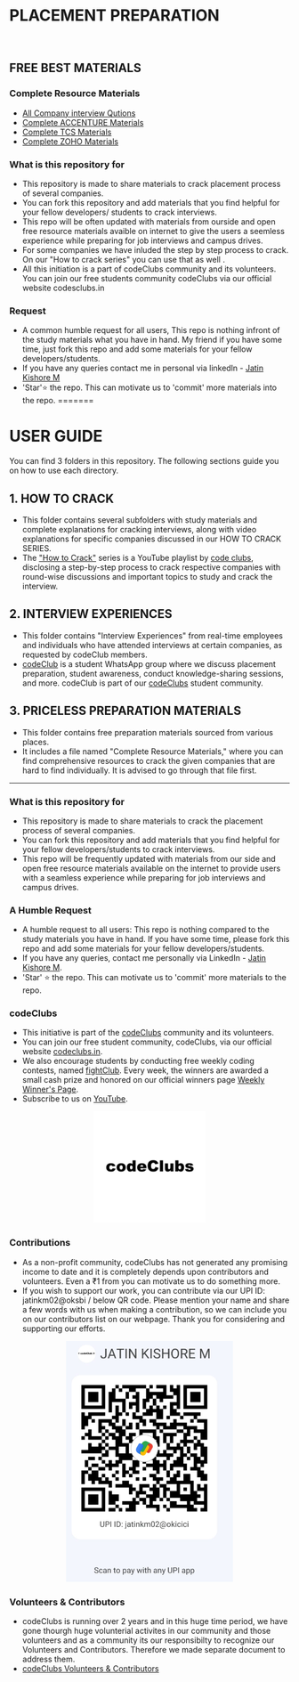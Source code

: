 # PLACEMENT PREPARATION 
<br>

## FREE BEST MATERIALS 
### Complete Resource Materials
- [All Company interview Qutions](https://drive.google.com/drive/folders/1NC5wLHUMUye5_5zHzSgTgXDUdVmh43ZU)
- [Complete ACCENTURE Materials](https://drive.google.com/drive/folders/1oMtiEzBmKhDloSHmbujvB9LV0WtJ0VQq?usp=drive_link)
- [Complete TCS Materials](https://drive.google.com/drive/folders/1I8QqnzZonRewbSnUMyfC9-tRduEJ4gyB)
- [Complete ZOHO Materials](https://drive.google.com/drive/folders/1EtXkhhxviVc_orwQk78wAwav-cut63Yr)


### What is this repository for

- This repository is made to share materials to crack placement process of several companies.
- You can fork this repository and add materials that you find helpful for your fellow developers/ students to crack interviews.
- This repo will be often updated with materials from ourside and open free resource materials avaible on internet to give the users a seemless experience while preparing for job interviews and campus drives.
- For some companies we have inluded the step by step process to crack. On our "How to crack series" you can use that as well []().
- All this initiation is a part of codeClubs community and its volunteers. You can join our free students community codeClubs via our official website codesclubs.in

### Request

- A common humble request for all users, This repo is nothing infront of the study materials what you have in hand. My friend if you have some time, just fork this repo and add some materials for your fellow developers/students.
- If you have any queries contact me in personal via linkedln - [Jatin Kishore M](www.linkedin.com/in/jatinkishore-m)
- 'Star'⭐ the repo. This can motivate us to 'commit' more materials into the repo.
=======
# USER GUIDE

You can find 3 folders in this repository. The following sections guide you on how to use each directory.

## 1. HOW TO CRACK

- This folder contains several subfolders with study materials and complete explanations for cracking interviews, along with video explanations for specific companies discussed in our HOW TO CRACK SERIES.
- The ["How to Crack"](https://youtube.com/playlist?list=PLz-zAvuE-NlSJUj-XajNoLg8Vem1NrAq2&feature=shared) series is a YouTube playlist by [code clubs](https://youtube.com/@codeclubs), disclosing a step-by-step process to crack respective companies with round-wise discussions and important topics to study and crack the interview.

## 2. INTERVIEW EXPERIENCES

- This folder contains "Interview Experiences" from real-time employees and individuals who have attended interviews at certain companies, as requested by codeClub members.
- [codeClub](https://chat.whatsapp.com/IWa8mKJ4RGE27RbqQy4XRg) is a student WhatsApp group where we discuss placement preparation, student awareness, conduct knowledge-sharing sessions, and more. codeClub is part of our [codeClubs](https://chat.whatsapp.com/JvBdfwhvguqDqIzL0KdSfZ) student community.

## 3. PRICELESS PREPARATION MATERIALS

- This folder contains free preparation materials sourced from various places.
- It includes a file named "Complete Resource Materials," where you can find comprehensive resources to crack the given companies that are hard to find individually. It is advised to go through that file first.

---

### What is this repository for

- This repository is made to share materials to crack the placement process of several companies.
- You can fork this repository and add materials that you find helpful for your fellow developers/students to crack interviews.
- This repo will be frequently updated with materials from our side and open free resource materials available on the internet to provide users with a seamless experience while preparing for job interviews and campus drives.


### A Humble Request

- A humble request to all users: This repo is nothing compared to the study materials you have in hand. If you have some time, please fork this repo and add some materials for your fellow developers/students.
- If you have any queries, contact me personally via LinkedIn - [Jatin Kishore M](https://www.linkedin.com/in/jatinkishore-m).
- 'Star' ⭐ the repo. This can motivate us to 'commit' more materials to the repo.

### codeClubs

- This initiative is part of the [codeClubs](https://chat.whatsapp.com/JvBdfwhvguqDqIzL0KdSfZ) community and its volunteers.
- You can join our free student community, codeClubs, via our official website [codeclubs.in](https://codeclubs.in).
- We also encourage students by conducting free weekly coding contests, named [fightClub](https://chat.whatsapp.com/CiFXBOUzmIy2SANVYletsQ). Every week, the winners are awarded a small cash prize and honored on our official winners page [Weekly Winner's Page](https://codeclubs.in/WeeklyWinners.html).
- Subscribe to us on [YouTube](https://youtube.com/@codeclubs).

<p style="text-align: center;">
 <a href="codeclubs.in" target="_blank"><img src="codeClubs.png" alt="alt text" width="200"/></a>  
</p>


### Contributions
- As a non-profit community, codeClubs has not generated any promising income to date and it is completely depends upon contributors and volunteers. Even a ₹1 from you can motivate us to do something more.
- If you wish to support our work, you can contribute via our UPI ID: jatinkm02@oksbi / below QR code. Please mention your name and share a few words with us when making a contribution, so we can include you on our contributors list on our webpage. Thank you for considering and supporting our efforts.

<p style="text-align: center;">
  <img src="image.png" alt="alt text" width="300"/>
</p>

### Volunteers & Contributors
- codeClubs is running over 2 years and in this huge time period, we have gone thourgh huge volunterial activites in our community and those volunteers and as a community its our responsibilty to recognize our Volunteers and Contributors. Therefore we made separate document to address them.
- [codeClubs Volunteers & Contributors](https://docs.google.com/document/d/12Qcw9UTajmg_Xee4iKPRFegVz_kNecbcMbjhfG7LTsg/edit?usp=sharing)
